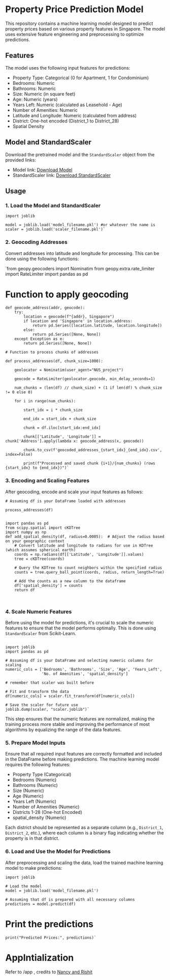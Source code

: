 Property Price Prediction Model
===============================

This repository contains a machine learning model designed to predict property prices based on various property features in Singapore. The model uses extensive feature engineering and preprocessing to optimize predictions.

Features
--------

The model uses the following input features for predictions:

-   Property Type: Categorical (0 for Apartment, 1 for Condominium)
-   Bedrooms: Numeric
-   Bathrooms: Numeric
-   Size: Numeric (in square feet)
-   Age: Numeric (years)
-   Years Left: Numeric (calculated as Leasehold - Age)
-   Number of Amenities: Numeric
-   Latitude and Longitude: Numeric (calculated from address)
-   District: One-hot encoded (District_1 to District_28)
-   Spatial Density

Model and StandardScaler
------------------------

Download the pretrained model and the `StandardScaler` object from the provided links:

-   Model link: [Download Model](https://drive.google.com/file/d/1RQWkeXulEfwPFtIGi4vxkJsgXSohcAUF/view?usp=sharing)
-   StandardScaler link: [Download StandardScaler](https://drive.google.com/file/d/1-1zIsoZpRvZloJy0zsb1Br7m6Nh7jSIl/view?usp=sharing)

Usage
-----

### 1\. Load the Model and StandardScaler


```
import joblib

model = joblib.load('model_filename.pkl') #or whatever the name is
scaler = joblib.load('scaler_filename.pkl')`
```
### 2\. Geocoding Addresses

Convert addresses into latitude and longitude for processing. This can be done using the following functions:



`from geopy.geocoders import Nominatim
from geopy.extra.rate_limiter import RateLimiter
import pandas as pd

# Function to apply geocoding
```
def geocode_address(addr, geocode):
    try:
        location = geocode(f"{addr}, Singapore")
        if location and 'Singapore' in location.address:
            return pd.Series([location.latitude, location.longitude])
        else:
            return pd.Series([None, None])
    except Exception as e:
        return pd.Series([None, None])

# Function to process chunks of addresses

def process_addresses(df, chunk_size=1000):

    geolocator = Nominatim(user_agent="NUS_project")

    geocode = RateLimiter(geolocator.geocode, min_delay_seconds=1)

    num_chunks = (len(df) // chunk_size) + (1 if len(df) % chunk_size != 0 else 0)

    for i in range(num_chunks):

        start_idx = i * chunk_size

        end_idx = start_idx + chunk_size

        chunk = df.iloc[start_idx:end_idx]

        chunk[['Latitude', 'Longitude']] = chunk['Address'].apply(lambda x: geocode_address(x, geocode))

        chunk.to_csv(f'geocoded_addresses_{start_idx}_{end_idx}.csv', index=False)

        print(f"Processed and saved chunk {i+1}/{num_chunks} (rows {start_idx} to {end_idx})")`
```

### 3\. Encoding and Scaling Features

After geocoding, encode and scale your input features as follows:


```
# Assuming df is your DataFrame loaded with addresses

process_addresses(df)


import pandas as pd
from scipy.spatial import cKDTree
import numpy as np
def add_spatial_density(df, radius=0.0005):  # Adjust the radius based on your geographic context
    # Convert latitude and longitude to radians for use in KDTree (which assumes spherical earth)
    coords = np.radians(df[['Latitude', 'Longitude']].values)
    tree = cKDTree(coords)
    
    # Query the KDTree to count neighbors within the specified radius
    counts = tree.query_ball_point(coords, radius, return_length=True)
    
    # Add the counts as a new column to the dataframe
    df['spatial_density'] = counts
    return df



```
### 4\. Scale Numeric Features

Before using the model for predictions, it's crucial to scale the numeric features to ensure that the model performs optimally. This is done using `StandardScaler` from Scikit-Learn.


```

import joblib
import pandas as pd

# Assuming df is your DataFrame and selecting numeric columns for scaling
numeric_cols = ['Bedrooms', 'Bathrooms', 'Size', 'Age', 'Years_Left',
                'No. of Amenities', 'spatial_density']

# remember that scaler was built before

# Fit and transform the data
df[numeric_cols] = scaler.fit_transform(df[numeric_cols])

# Save the scaler for future use
joblib.dump(scaler, "scaler.joblib")`
```
This step ensures that the numeric features are normalized, making the training process more stable and improving the performance of most algorithms by equalizing the range of the data features.

### 5\. Prepare Model Inputs

Ensure that all required input features are correctly formatted and included in the DataFrame before making predictions. The machine learning model requires the following features:

-   Property Type (Categorical)
-   Bedrooms (Numeric)
-   Bathrooms (Numeric)
-   Size (Numeric)
-   Age (Numeric)
-   Years Left (Numeric)
-   Number of Amenities (Numeric)
-   Districts 1-28 (One-hot Encoded)
-   spatial_density (Numeric)

Each district should be represented as a separate column (e.g., `District_1`, `District_2`, etc.), where each column is a binary flag indicating whether the property is in that district.

### 6\. Load and Use the Model for Predictions

After preprocessing and scaling the data, load the trained machine learning model to make predictions:


```
import joblib

# Load the model
model = joblib.load('model_filename.pkl')

# Assuming that df is prepared with all necessary columns
predictions = model.predict(df)
```
# Print the predictions
```
print("Predicted Prices:", predictions)`
```

# AppIntialization

Refer to /app , credits to [Nancy and Rishit]([URL](https://github.com/hzxnancy/appForm/tree/main))
